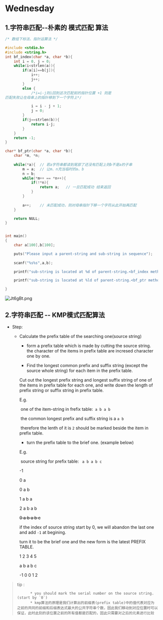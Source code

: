 # Wednesday

## 1.字符串匹配--朴素的 模式匹配 算法

```c
/* 数组下标法、指针运算法 */

#include <stdio.h>
#include <string.h>
int bf_index(char *a, char *b){
	int i = 0, j = 0;
	while(i<strlen(a)){
		if(a[i]==b[j]){
			i++;
			j++;
		}
		else {
			/*i=i-j则i回到这次匹配前的指针位置 +1 则是
匹配失败让在母串上的指针移到下一个字符上*/

			i = i - j + 1;
			j = 0;
		}
		if(j==strlen(b)){
			return i-j;
		}
	}
	return -1;
}

char* bf_ptr(char *a, char *b){
	char *m, *n;
	
	while(*a){	// 若a字符串都读到尾部了还没有匹配上则b不是a的子串
		m = a;	// 让m、n充当临时的a、b
		n = b;
		while(*m++ == *n++){
			if(!*n){
				return a;	// 一旦匹配成功 结束返回
			}
		}
			
		a++;	// 未匹配成功，则对母串指针下移一个字符从此开始再匹配
	}

	return NULL;
}


int main()
{
	char a[100],b[100];

	puts("Please input a parent-string and sub-string in sequence");
	
	scanf("%s%s",a,b);

	printf("sub-string is located at %d of parent-string.<bf_index method>\n",bf_index(a,b));

	printf("sub-string is located at %ld of parent-string.<bf_ptr method>\n",bf_ptr(a,b)-a);

}
```

![Jt6gBt.png](/home/briansun/桌面/Jt6gBt.png)

## 2.字符串匹配 -- KMP模式匹配算法

* Step:

  * Calculate the prefix table of the searching one(source string)

    * form a prefix table which is made by cutting the source string. the character of the items in prefix table are incresed character one by one.

    * Find the longest common prefix and suffix string (except the source whole string) for each item in the prefix table.

    Cut out the longest prefix string and longest suffix string of one of the items in prefix table for each one, and write down the length of prefix string or suffix string in prefix table.

    E.g.

    ​		one of the item-string in frefix table:` a b a b`

    ​		the common longest prefix and suffix string is a  `a b` 

    ​		therefore the lenth of it is   `2`   should be marked beside the item in prefix table.

    * turn the prefix table to the brief one. (example below)

    

    E.g.

    ​	source string for prefix table: ` a b a b c`

    -1

    0	a

    0	a b

    1	a b a

    2	a b a b

    ~~0	a b a b c~~

    

    if the index of source string start by 0, we will abandon the last one and add `-1`  at begining.

    

    turn it to be the brief one and the new form is the latest PREFIX TABLE.

    

    1	2	3	4	5

    a	b	a	b	c

    -1	0	0	1	2



> tip :
>
> 			* you should mark the serial number on the source string.(start by `0`)
> 			* kmp算法的原理是我们计算出的前缀表(prefix table)中的值代表对应为之前的共同的前缀和后缀表达式最大的公共字符串个数，因此我们移动到对应位置时可以保证，此时此刻的该位置之前的所有值都是匹配的，因此只需要对之后的元素进行比较